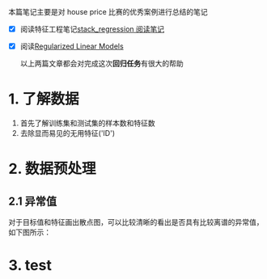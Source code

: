 
本篇笔记主要是对 house price 比赛的优秀案例进行总结的笔记
- [x] 阅读特征工程笔记[stack_regression 阅读笔记](stack_regression%20阅读笔记.md)
- [x] 阅读[Regularized Linear Models](https://www.kaggle.com/apapiu/regularized-linear-models)


	以上两篇文章都会对完成这次**回归任务**有很大的帮助



# 1. 了解数据
1. 首先了解训练集和测试集的样本数和特征数
2. 去除显而易见的无用特征('ID')


# 2. 数据预处理

## 2.1 异常值

对于目标值和特征画出散点图，可以比较清晰的看出是否具有比较离谱的异常值，如下图所示：
	

# 3. test
	





